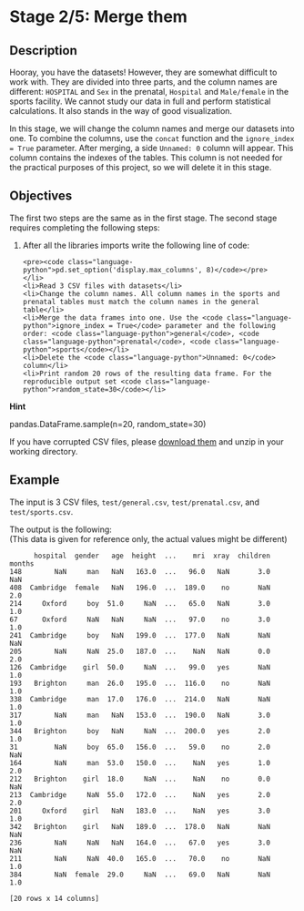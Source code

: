 <h1>Stage 2/5: Merge them</h1>

<h2>Description</h2>

<p>Hooray, you have the datasets! However, they are somewhat difficult to work with. They are divided into three parts, and the column names are different: <code class="language-python">HOSPITAL</code> and <code class="language-python">Sex</code> in the prenatal, <code class="language-python">Hospital</code> and <code class="language-python">Male/female</code> in the sports facility. We cannot study our data in full and perform statistical calculations. It also stands in the way of good visualization.</p>

<p>In this stage, we will change the column names and merge our datasets into one. To combine the columns, use the <code class="language-python">concat</code> function and the <code class="language-python">ignore_index = True</code> parameter. After merging, a side <code class="language-python">Unnamed: 0</code> column will appear. This column contains the indexes of the tables. This column is not needed for the practical purposes of this project, so we will delete it in this stage.</p>

<h2>Objectives</h2>

<p>The first two steps are the same as in the first stage. The second stage requires completing the following steps:</p>

<ol>
	<li>
	<p> After all the libraries imports write the following line of code:</p>

	<pre><code class="language-python">pd.set_option('display.max_columns', 8)</code></pre>
	</li>
	<li>Read 3 CSV files with datasets</li>
	<li>Change the column names. All column names in the sports and prenatal tables must match the column names in the general table</li>
	<li>Merge the data frames into one. Use the <code class="language-python">ignore_index = True</code> parameter and the following order: <code class="language-python">general</code>, <code class="language-python">prenatal</code>, <code class="language-python">sports</code></li>
	<li>Delete the <code class="language-python">Unnamed: 0</code> column</li>
	<li>Print random 20 rows of the resulting data frame. For the reproducible output set <code class="language-python">random_state=30</code></li>
</ol>

<p><b>Hint</b></p>
<p>pandas.DataFrame.sample(n=20, random_state=30)</p>

<p>If you have corrupted CSV files, please <a target="_blank" href="https://stepik.org/media/attachments/lesson/467509/files.zip" rel="noopener noreferrer nofollow">download them</a> and unzip in your working directory.</p>

<h2>Example</h2>

<p>The input is 3 CSV files, <code class="language-python">test/general.csv</code>, <code class="language-python">test/prenatal.csv</code>, and <code class="language-python">test/sports.csv</code>.</p>

<p>The output is the following:<br>
(This data is given for reference only, the actual values might be different)</p>

<pre><code class="language-no-highlight">      hospital  gender   age  height  ...    mri  xray  children  months
148        NaN     man   NaN   163.0  ...   96.0   NaN       3.0     NaN
408  Cambridge  female   NaN   196.0  ...  189.0    no       NaN     2.0
214     Oxford     boy  51.0     NaN  ...   65.0   NaN       3.0     1.0
67      Oxford     NaN   NaN     NaN  ...   97.0    no       3.0     1.0
241  Cambridge     boy   NaN   199.0  ...  177.0   NaN       NaN     NaN
205        NaN     NaN  25.0   187.0  ...    NaN   NaN       0.0     2.0
126  Cambridge    girl  50.0     NaN  ...   99.0   yes       NaN     1.0
193   Brighton     man  26.0   195.0  ...  116.0    no       NaN     1.0
338  Cambridge     man  17.0   176.0  ...  214.0   NaN       NaN     1.0
317        NaN     man   NaN   153.0  ...  190.0   NaN       3.0     1.0
344   Brighton     boy   NaN     NaN  ...  200.0   yes       2.0     1.0
31         NaN     boy  65.0   156.0  ...   59.0    no       2.0     NaN
164        NaN     man  53.0   150.0  ...    NaN   yes       1.0     2.0
212   Brighton    girl  18.0     NaN  ...    NaN    no       0.0     NaN
213  Cambridge     NaN  55.0   172.0  ...    NaN   yes       2.0     2.0
201     Oxford    girl   NaN   183.0  ...    NaN   yes       3.0     1.0
342   Brighton    girl   NaN   189.0  ...  178.0   NaN       NaN     NaN
236        NaN     NaN   NaN   164.0  ...   67.0   yes       3.0     NaN
211        NaN     NaN  40.0   165.0  ...   70.0    no       NaN     1.0
384        NaN  female  29.0     NaN  ...   69.0   NaN       NaN     1.0

[20 rows x 14 columns]</code></pre>

